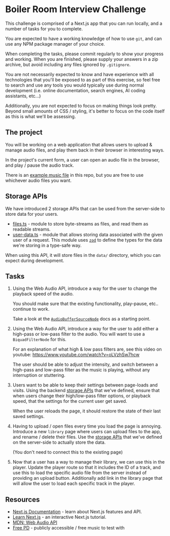 # Boiler Room Interview Challenge

This challenge is comprised of a Next.js app that you can run locally,
and a number of tasks for you to complete.

You are expected to have a working knowledge of how to use `git`,
and can use any NPM package manager of your choice.

When completing the tasks,
please commit regularly to show your progress and working.
When you are finished, please supply your answers in a zip archive,
but avoid including any files ignored by `.gitignore`.

You are not necessarily expected to know and have experience
with all technologies that you'll be exposed to as part of this exercise,
so feel free to search and use any tools you would typically use
during normal development
(i.e. online documentation, search engines, AI coding assistants, etc...)

Additionally, you are not expected to focus on making things look pretty.
Beyond small amounts of CSS / styling,
it's better to focus on the code itself as this is what we'll be assessing.

## The project

You will be working on a web application that allows users to
upload & manage audio files,
and play them back in their browser in interesting ways.

In the project's current form,
a user can open an audio file in the browser,
and play / pause the audio track.

There is an [example music file](./example.mp3) in this repo,
but you are free to use whichever audio files you want.

## Storage APIs

We have introduced 2 storage APIs that can be used from the server-side to
store data for your users.

- [files.ts](./app/storage/files.ts) - module to store byte-streams as
  files, and read them as readable streams.
- [user-data.ts](./app/storage/user-data.ts) - module that allows storing data
  associated with the given user of a request.
  This module uses [`zod`](https://zod.dev/) to define the types for the data
  we're storing in a type-safe way.

When using this API,
it will store files in the `data/` directory,
which you can expect during development.

## Tasks

1. Using the Web Audio API,
   introduce a way for the user to change the playback speed of the audio.

   You should make sure that the existing functionality,
   play-pause, etc.. continue to work.

   Take a look at the
   [`AudioBufferSourceNode`](https://developer.mozilla.org/en-US/docs/Web/API/AudioBufferSourceNode) docs as a starting point.

2. Using the Web Audio API,
   introduce a way for the user to add either a high-pass or low-pass filter
   to the audio. You will want to use a `BiquadFilterNode` for this.

   For an explanation of what high & low pass filters are,
   see this video on youtube: <https://www.youtube.com/watch?v=oLVzhSw7hcw>

   The user should be able to adjust the intensity,
   and switch between a high-pass and low-pass filter as the music is playing,
   without any interruption or stuttering.

3. Users want to be able to keep their settings between page-loads and visits.
   Using the backend [storage APIs](#storage-apis) that we've defined,
   ensure that when users change their high/low-pass filter options,
   or playback speed,
   that the settings for the current user get saved.

   When the user reloads the page,
   it should restore the state of their last saved settings.

4. Having to upload / open files every time you load the page is annoying.
   Introduce a new `library` page where users can upload files to the app,
   and rename / delete their files.
   Use the [storage APIs](#storage-apis) that we've defined
   on the server-side to actually store the data.

   (You don't need to connect this to the existing page)

5. Now that a user has a way to manage their library,
   we can use this in the player.
   Update the player route so that it includes the ID of a track,
   and use this to load the specific audio file from the server
   instead of providing an upload button.
   Additionally add link in the library page that will allow the user to load
   each specific track in the player.

## Resources

- [Next.js Documentation](https://nextjs.org/docs) - learn about Next.js features and API.
- [Learn Next.js](https://nextjs.org/learn) - an interactive Next.js tutorial.
- [MDN: Web Audio API](https://developer.mozilla.org/en-US/docs/Web/API/Web_Audio_API)
- [Free PD](https://freepd.com/) - publicly accessible / free music to test with
